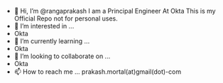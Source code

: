 - 👋 Hi, I’m @rangaprakash 
I am a Principal Engineer At Okta 
This is my Official Repo not for personal uses. 
- 👀 I’m interested in ...
- Okta
- 🌱 I’m currently learning ...
- Okta
- 💞️ I’m looking to collaborate on ...
- Okta
- 📫 How to reach me ...
  prakash.mortal(at)gmail(dot)-com

<!---
rangaprakash-okta/rangaprakash-okta is a ✨ special ✨ repository because its `README.md` (this file) appears on your GitHub profile.
You can click the Preview link to take a look at your changes.
--->
